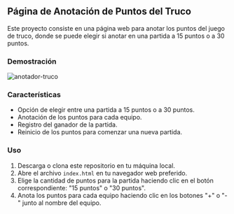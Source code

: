 ## Página de Anotación de Puntos del Truco

Este proyecto consiste en una página web para anotar los puntos del juego de truco, donde se puede elegir si anotar en una partida a 15 puntos o a 30 puntos.

### Demostración

![anotador-truco](https://github.com/JuanPE44/anotador-truco/assets/89142353/bd791041-3275-4147-8423-7be30c3643ed)

### Características

- Opción de elegir entre una partida a 15 puntos o a 30 puntos.
- Anotación de los puntos para cada equipo.
- Registro del ganador de la partida.
- Reinicio de los puntos para comenzar una nueva partida.

### Uso

1. Descarga o clona este repositorio en tu máquina local.
2. Abre el archivo `index.html` en tu navegador web preferido.
3. Elige la cantidad de puntos para la partida haciendo clic en el botón correspondiente: "15 puntos" o "30 puntos".
4. Anota los puntos para cada equipo haciendo clic en los botones "+" o "-" junto al nombre del equipo.


